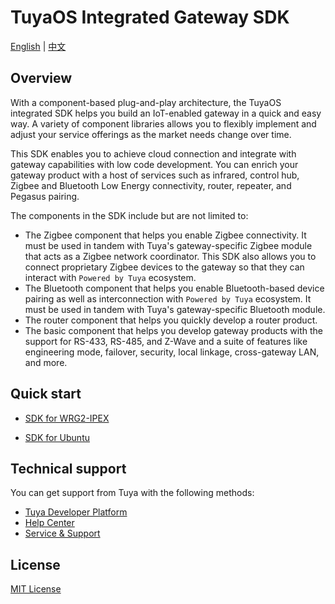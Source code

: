 # TuyaOS Integrated Gateway SDK

[English](./README.md) | [中文](./README_zh.md)

## Overview

With a component-based plug-and-play architecture, the TuyaOS integrated SDK helps you build an IoT-enabled gateway in a quick and easy way. A variety of component libraries allows you to flexibly implement and adjust your service offerings as the market needs change over time.

This SDK enables you to achieve cloud connection and integrate with gateway capabilities with low code development. You can enrich your gateway product with a host of services such as infrared, control hub, Zigbee and Bluetooth Low Energy connectivity, router, repeater, and Pegasus pairing.

The components in the SDK include but are not limited to:

- The Zigbee component that helps you enable Zigbee connectivity. It must be used in tandem with Tuya's gateway-specific Zigbee module that acts as a Zigbee network coordinator. This SDK also allows you to connect proprietary Zigbee devices to the gateway so that they can interact with `Powered by Tuya` ecosystem.
- The Bluetooth component that helps you enable Bluetooth-based device pairing as well as interconnection with `Powered by Tuya` ecosystem. It must be used in tandem with Tuya's gateway-specific Bluetooth module.
- The router component that helps you quickly develop a router product.
- The basic component that helps you develop gateway products with the support for RS-433, RS-485, and Z-Wave and a suite of features like engineering mode, failover, security, local linkage, cross-gateway LAN, and more.

## Quick start

- [SDK for WRG2-IPEX](./WRG2-IPEX/README_zh.md)

- [SDK for Ubuntu](./UBUNTU/README_zh.md)



## Technical support

You can get support from Tuya with the following methods:

+ [Tuya Developer Platform](https://developer.tuya.com/en/)
+ [Help Center](https://support.tuya.com/en/help)
+ [Service & Support](https://service.console.tuya.com)

## License

[MIT License](./LICENSE)
